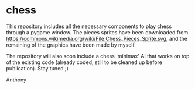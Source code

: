 # chess

This repository includes all the necessary components to play chess through a pygame window. The pieces sprites have been downloaded from https://commons.wikimedia.org/wiki/File:Chess_Pieces_Sprite.svg, and the remaining of the graphics have been made by myself.

The repository will also soon include a chess 'minimax' AI that works on top of the existing code (already coded, still to be cleaned up before publication). Stay tuned ;)

Anthony

